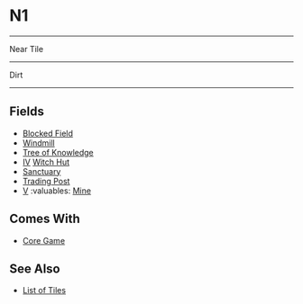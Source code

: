 # N1

___
Near Tile
___
Dirt
___


## Fields

- [Blocked Field](../keywords/blocked_field.md)
- [Windmill](../fields/windmill.md)
- [Tree of Knowledge](../fields/tree_of_knowledge.md)
- [Ⅳ](../difficulties.md) [Witch Hut](../fields/witch_hut.md)
- [Sanctuary](../fields/sanctuary.md)
- [Trading Post](../trading.md)
- [Ⅴ](../difficulties.md) :valuables: [Mine](../fields/mine.md)


## Comes With

- [Core Game](../content/core_game.md)


## See Also

- [List of Tiles](index.md)
